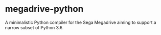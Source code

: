 # megadrive-python
A minimalistic Python compiler for the Sega Megadrive aiming to support a narrow subset of Python 3.6.

